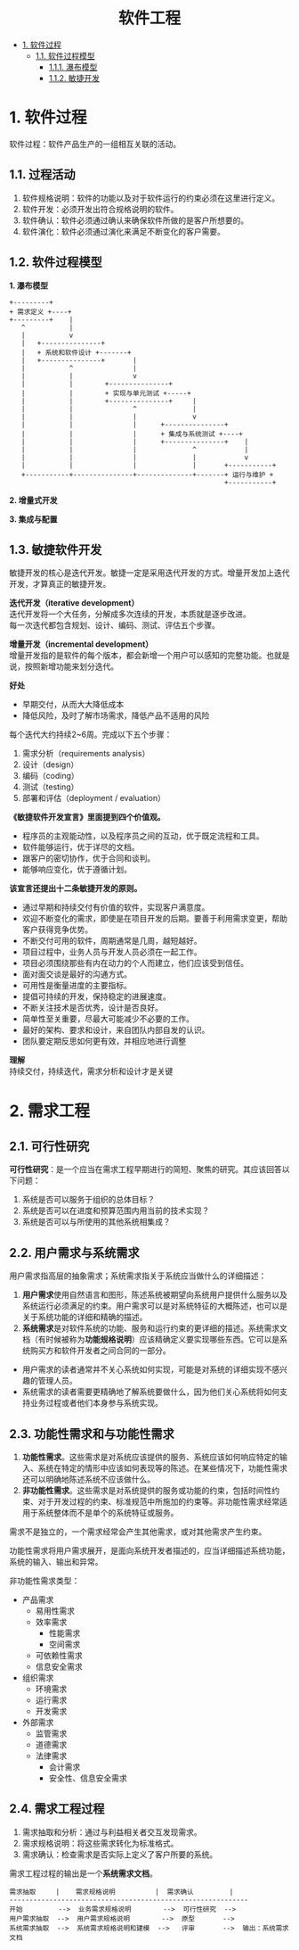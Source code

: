 <h1 id="软件工程" align="center">软件工程</h1>
<!-- @import "[TOC]" {cmd="toc"} -->

<!-- code_chunk_output -->

- [1. 软件过程](#1-软件过程)
  - [1.1. 软件过程模型](#11-软件过程模型)
    - [1.1.1. 瀑布模型](#111-瀑布模型)
    - [1.1.2. 敏捷开发](#112-敏捷开发)

<!-- /code_chunk_output -->

# 1. 软件过程

软件过程：软件产品生产的一组相互关联的活动。

## 1.1. 过程活动

1. 软件规格说明：软件的功能以及对于软件运行的约束必须在这里进行定义。
2. 软件开发：必须开发出符合规格说明的软件。
3. 软件确认：软件必须通过确认来确保软件所做的是客户所想要的。
4. 软件演化：软件必须通过演化来满足不断变化的客户需要。

## 1.2. 软件过程模型

**1. 瀑布模型**

```ditaa {cmd=true args=["-E"]}
+---------+
+ 需求定义 +----+
+---------+    |
   ^           |
   |           v
   |   +---------------+
   |   + 系统和软件设计 +-------+
   |   +---------------+       |
   |           ^               |
   |           |               v
   |           |        +---------------+
   |           |        + 实现与单元测试 +-----+
   |           |        +---------------+     |
   |           |               ^              |
   |           |               |              v
   |           |               |      +---------------+
   |           |               |      + 集成与系统测试 +----+
   |           |               |      +---------------+    |
   |           |               |              ^            |
   |           |               |              |            v
   |           |               |              |       +-----------+
   +-----------+---------------+--------------+-------+ 运行与维护 +
                                                      +-----------+
```

**2. 增量式开发**

**3. 集成与配置**


## 1.3. 敏捷软件开发

敏捷开发的核心是迭代开发。敏捷一定是采用迭代开发的方式。增量开发加上迭代开发，才算真正的敏捷开发。

**迭代开发（iterative development）**  
迭代开发将一个大任务，分解成多次连续的开发，本质就是逐步改进。  
每一次迭代都包含规划、设计、编码、测试、评估五个步骤。

**增量开发（incremental development）**  
增量开发指的是软件的每个版本，都会新增一个用户可以感知的完整功能。也就是说，按照新增功能来划分迭代。

**好处**  
- 早期交付，从而大大降低成本
- 降低风险，及时了解市场需求，降低产品不适用的风险

每个迭代大约持续2~6周。完成以下五个步骤：  
1. 需求分析（requirements analysis）
2. 设计（design）
3. 编码（coding）
4. 测试（testing）
5. 部署和评估（deployment / evaluation）

**《敏捷软件开发宣言》里面提到四个价值观。**  
- 程序员的主观能动性，以及程序员之间的互动，优于既定流程和工具。
- 软件能够运行，优于详尽的文档。
- 跟客户的密切协作，优于合同和谈判。
- 能够响应变化，优于遵循计划。

**该宣言还提出十二条敏捷开发的原则。**  
- 通过早期和持续交付有价值的软件，实现客户满意度。
- 欢迎不断变化的需求，即使是在项目开发的后期。要善于利用需求变更，帮助客户获得竞争优势。
- 不断交付可用的软件，周期通常是几周，越短越好。
- 项目过程中，业务人员与开发人员必须在一起工作。
- 项目必须围绕那些有内在动力的个人而建立，他们应该受到信任。
- 面对面交谈是最好的沟通方式。
- 可用性是衡量进度的主要指标。
- 提倡可持续的开发，保持稳定的进展速度。
- 不断关注技术是否优秀，设计是否良好。
- 简单性至关重要，尽最大可能减少不必要的工作。
- 最好的架构、要求和设计，来自团队内部自发的认识。
- 团队要定期反思如何更有效，并相应地进行调整

**理解**  
持续交付，持续迭代，需求分析和设计才是关键

# 2. 需求工程

## 2.1. 可行性研究

**可行性研究**：是一个应当在需求工程早期进行的简短、聚焦的研究。其应该回答以下问题：
1. 系统是否可以服务于组织的总体目标？
2. 系统是否可以在进度和预算范围内用当前的技术实现？
3. 系统是否可以与所使用的其他系统相集成？

## 2.2. 用户需求与系统需求

用户需求指高层的抽象需求；系统需求指关于系统应当做什么的详细描述：
1. **用户需求**使用自然语言和图形，陈述系统被期望向系统用户提供什么服务以及系统运行必须满足的约束。用户需求可以是对系统特征的大概陈述，也可以是关于系统功能的详细和精确的描述。
2. **系统需求**是对软件系统的功能、服务和运行约束的更详细的描述。系统需求文档（有时候被称为**功能规格说明**）应该精确定义要实现哪些东西。它可以是系统购买方和软件开发者之间合同的一部分。

- 用户需求的读者通常并不关心系统如何实现，可能是对系统的详细实现不感兴趣的管理人员。
- 系统需求的读者需要更精确地了解系统要做什么，因为他们关心系统将如何支持业务过程或者他们本身参与系统实现。

## 2.3. 功能性需求和与功能性需求

1. **功能性需求**。这些需求是对系统应该提供的服务、系统应该如何响应特定的输入、系统在特定的情形中应该如何表现等的陈述。在某些情况下，功能性需求还可以明确地陈述系统不应该做什么。
2. **非功能性需求**。这些需求是对系统提供的服务或功能的约束，包括时间性约束、对于开发过程的约束、标准规范中所施加的约束等。非功能性需求经常适用于系统整体而不是单个的系统特征或服务。

需求不是独立的，一个需求经常会产生其他需求，或对其他需求产生约束。

功能性需求将用户需求展开，是面向系统开发者描述的，应当详细描述系统功能，系统的输入、输出和异常。

非功能性需求类型：  
- 产品需求
  - 易用性需求
  - 效率需求
    - 性能需求
    - 空间需求
  - 可依赖性需求
  - 信息安全需求
- 组织需求
  - 环境需求
  - 运行需求
  - 开发需求
- 外部需求
  - 监管需求
  - 道德需求
  - 法律需求
    - 会计需求
    - 安全性、信息安全需求


## 2.4. 需求工程过程

1. 需求抽取和分析：通过与利益相关者交互发现需求。
2. 需求规格说明：将这些需求转化为标准格式。
3. 需求确认：检查需求是否实际上定义了客户所要的系统。

需求工程过程的输出是一个**系统需求文档**。

```
需求抽取     |    需求规格说明          |  需求确认         |
------------------------------------------------------------
开始         -->  业务需求规格说明        -->  可行性研究  --> 
用户需求抽取  -->  用户需求规格说明        -->  原型       --> 
系统需求抽取  -->  系统需求规格说明和建模  -->   评审       -->  输出：系统需求文档
```